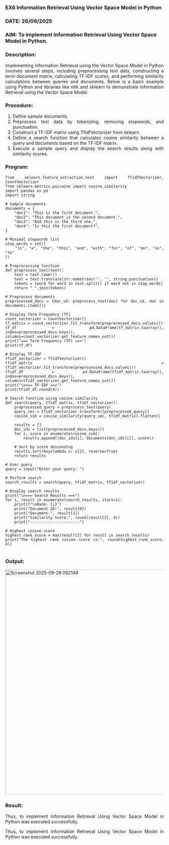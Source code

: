 ### EX6 Information Retrieval Using Vector Space Model in Python
### DATE: 26/09/2025
### AIM: To implement Information Retrieval Using Vector Space Model in Python.
### Description: 
<div align = "justify">
Implementing Information Retrieval using the Vector Space Model in Python involves several steps, including preprocessing text data, constructing a term-document matrix, 
calculating TF-IDF scores, and performing similarity calculations between queries and documents. Below is a basic example using Python and libraries like nltk and 
sklearn to demonstrate Information Retrieval using the Vector Space Model.

### Procedure:
1. Define sample documents.
2. Preprocess text data by tokenizing, removing stopwords, and punctuation.
3. Construct a TF-IDF matrix using TfidfVectorizer from sklearn.
4. Define a search function that calculates cosine similarity between a query and documents based on the TF-IDF matrix.
5. Execute a sample query and display the search results along with similarity scores.

### Program:
```
from sklearn.feature_extraction.text import TfidfVectorizer, CountVectorizer
from sklearn.metrics.pairwise import cosine_similarity
import pandas as pd
import string

# Sample documents
documents = {
    "doc1": "This is the first document.",
    "doc2": "This document is the second document.",
    "doc3": "And this is the third one.",
    "doc4": "Is this the first document?",
}

# Minimal stopwords list
stop_words = set([
    "is", "a", "the", "this", "and", "with", "for", "of", "on", "in", "to"
])

# Preprocessing function
def preprocess_text(text):
    text = text.lower()
    text = text.translate(str.maketrans('', '', string.punctuation))
    tokens = [word for word in text.split() if word not in stop_words]
    return " ".join(tokens)

# Preprocess documents
preprocessed_docs = {doc_id: preprocess_text(doc) for doc_id, doc in documents.items()}

# Display Term Frequency (TF)
count_vectorizer = CountVectorizer()
tf_matrix = count_vectorizer.fit_transform(preprocessed_docs.values())
tf_df = pd.DataFrame(tf_matrix.toarray(), index=preprocessed_docs.keys(), columns=count_vectorizer.get_feature_names_out())
print("=== Term Frequency (TF) ===")
print(tf_df)

# Display TF-IDF
tfidf_vectorizer = TfidfVectorizer()
tfidf_matrix = tfidf_vectorizer.fit_transform(preprocessed_docs.values())
tfidf_df = pd.DataFrame(tfidf_matrix.toarray(), index=preprocessed_docs.keys(), columns=tfidf_vectorizer.get_feature_names_out())
print("\n=== TF-IDF ===")
print(tfidf_df.round(4))

# Search function using cosine similarity
def search(query, tfidf_matrix, tfidf_vectorizer):
    preprocessed_query = preprocess_text(query)
    query_vec = tfidf_vectorizer.transform([preprocessed_query])
    cosine_sim = cosine_similarity(query_vec, tfidf_matrix).flatten()

    results = []
    doc_ids = list(preprocessed_docs.keys())
    for i, score in enumerate(cosine_sim):
        results.append((doc_ids[i], documents[doc_ids[i]], score))

    # Sort by score descending
    results.sort(key=lambda x: x[2], reverse=True)
    return results

# User query
query = input("Enter your query: ")

# Perform search
search_results = search(query, tfidf_matrix, tfidf_vectorizer)

# Display search results
print("\n=== Search Results ===")
for i, result in enumerate(search_results, start=1):
    print(f"\nRank: {i}")
    print("Document ID:", result[0])
    print("Document:", result[1])
    print("Similarity Score:", round(result[2], 4))
    print("----------------------")

# Highest cosine score
highest_rank_score = max(result[2] for result in search_results)
print("The highest rank cosine score is:", round(highest_rank_score, 4))


```
### Output:
<img width="1000" height="715" alt="Screenshot 2025-09-26 092149" src="https://github.com/user-attachments/assets/036ae235-09ef-4803-babd-adb9ad6914c9" />


### Result:
Thus, to implement Information Retrieval Using Vector Space Model in Python was executed successfully.

Thus, to implement Information Retrieval Using Vector Space Model in Python was executed successfully.
